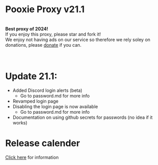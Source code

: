 # Pooxie Proxy v21.1
<br><b>Best proxy of 2024!</b>
<br>If you enjoy this proxy, please star and fork it!
<br>We enjoy not having ads on our service so therefore we rely soley on donations, please <a href="https://www.google.com/url?q=https%3A%2F%2Fwww.paypal.com%2Fdonate%2F%3Fbusiness%3DJL8YD4Q2SLCH8%26no_recurring%3D1%26currency_code%3DUSD&sa=D&sntz=1&usg=AOvVaw1crItMfxwoAQUr8mHJw6Ha">donate</a> if you can.
# <br>Update 21.1:
- Added Discord login alerts (beta)
  - Go to password.md for more info
- Revamped login page
- Disabling the login page is now available
   - Go to password.md for more info
- Documentation on using github secrets for passwords (no idea if it works)
# Release calender
<A href="https://github.com/users/pooxie-proxy/projects/2">Click here</a> for information
